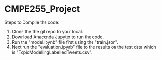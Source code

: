 # CMPE255_Project

Steps to Compile the code:
  1) Clone the the git repo to your local.
  2) Download Anaconda Jupyter to run the code.
  3) Run the "model.ipynb" file first using the "train.json".
  4) Next run the "evaluation.ipynb" file to the results on the test data which is "TopicModellingLabelledTweets.csv".
